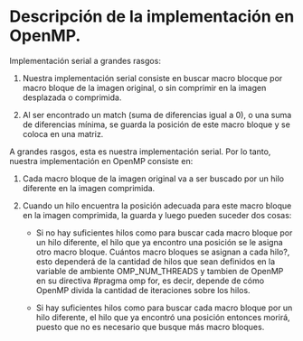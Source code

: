 # Descripción de la implementación en OpenMP.

Implementación serial a grandes rasgos:
1. Nuestra implementación serial consiste en buscar macro blocque por macro bloque de la imagen original, o sin comprimir en la imagen desplazada o comprimida.

2. Al ser encontrado un match (suma de diferencias igual a 0), o una suma de diferencias mínima, se guarda la posición de este macro bloque y se coloca en una matriz.

A grandes rasgos, esta es nuestra implementación serial. Por lo tanto, nuestra implementación en OpenMP consiste en:

1. Cada macro bloque de la imagen original va a ser buscado por un hilo diferente en la imagen comprimida.

2. Cuando un hilo encuentra la posición adecuada para este macro bloque en la imagen comprimida, la guarda y luego pueden suceder dos cosas:

   * Si no hay suficientes hilos como para buscar cada macro bloque por un hilo diferente, el hilo que ya encontro una posición se le asigna otro macro bloque. Cuántos macro bloques se asignan a cada hilo?, esto dependerá de la cantidad de hilos que sean definidos en la variable de ambiente OMP_NUM_THREADS y tambien de OpenMP en su directiva #pragma omp for, es decir, depende de cómo OpenMP divida la cantidad de iteraciones sobre los hilos.

   * Si hay suficientes hilos como para buscar cada macro bloque por un hilo diferente, el hilo que ya encontró una posición entonces morirá, puesto que no es necesario que busque más macro bloques.